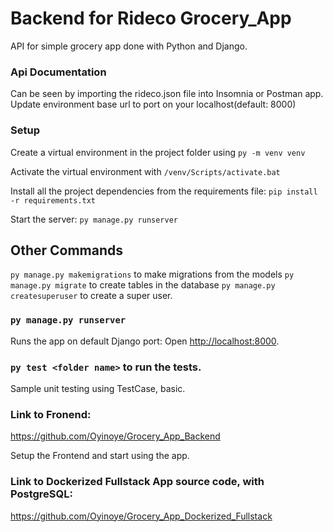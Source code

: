 # Backend for Rideco Grocery_App

API for simple grocery app done with Python and Django.

### Api Documentation
Can be seen by importing the rideco.json file into Insomnia or Postman app.
Update environment base url to port on your localhost(default: 8000)

### Setup

Create a virtual environment in the project folder using `py -m venv venv`

Activate the virtual environment with `/venv/Scripts/activate.bat`

Install all the project dependencies from the requirements file: `pip install -r requirements.txt`

Start the server:
 `py manage.py runserver`


## Other Commands

`py manage.py makemigrations` to make migrations from the models
`py manage.py migrate` to create tables in the database
`py manage.py createsuperuser` to create a super user.


### `py manage.py runserver`

Runs the app on default Django port:
Open [http://localhost:8000](http://localhost:8000).


### `py test <folder name>` to run the tests.

Sample unit testing using TestCase, basic.


### Link to Fronend:
https://github.com/Oyinoye/Grocery_App_Backend


Setup the Frontend and start using the app.


### Link to Dockerized Fullstack App source code, with PostgreSQL:
https://github.com/Oyinoye/Grocery_App_Dockerized_Fullstack



